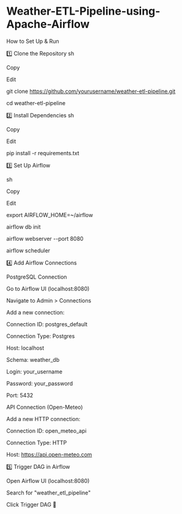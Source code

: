 # Weather-ETL-Pipeline-using-Apache-Airflow
How to Set Up & Run

1️⃣ Clone the Repository
sh

Copy

Edit

git clone https://github.com/yourusername/weather-etl-pipeline.git

cd weather-etl-pipeline


2️⃣ Install Dependencies
sh

Copy

Edit

pip install -r requirements.txt


3️⃣ Set Up Airflow

sh

Copy

Edit

export AIRFLOW_HOME=~/airflow

airflow db init

airflow webserver --port 8080

airflow scheduler


4️⃣ Add Airflow Connections

PostgreSQL Connection

Go to Airflow UI (localhost:8080)

Navigate to Admin > Connections

Add a new connection:

Connection ID: postgres_default

Connection Type: Postgres

Host: localhost

Schema: weather_db

Login: your_username

Password: your_password

Port: 5432

API Connection (Open-Meteo)

Add a new HTTP connection:

Connection ID: open_meteo_api

Connection Type: HTTP

Host: https://api.open-meteo.com


5️⃣ Trigger DAG in Airflow

Open Airflow UI (localhost:8080)

Search for "weather_etl_pipeline"

Click Trigger DAG 🚀

